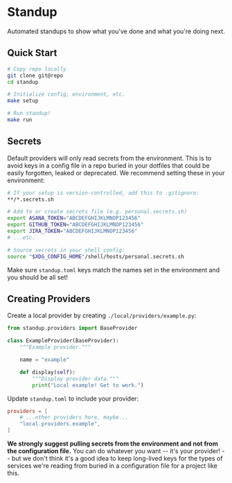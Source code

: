 # Standup

Automated standups to show what you've done and what you're doing next.

## Quick Start

```bash
# Copy repo locally
git clone git@repo
cd standup

# Initialize config, environment, etc.
make setup

# Run standup!
make run
```

## Secrets

Default providers will only read secrets from the environment. This is to avoid keys in a config file in a repo buried in your dotfiles that could be easily forgotten, leaked or deprecated. We recommend setting these in your environment:

```bash
# If your setup is version-controlled, add this to .gitignore:
**/*.secrets.sh

# Add to or create secrets file (e.g. personal.secrets.sh)
export ASANA_TOKEN="ABCDEFGHIJKLMNOP123456"
export GITHUB_TOKEN="ABCDEFGHIJKLMNOP123456"
export JIRA_TOKEN="ABCDEFGHIJKLMNOP123456"
# ...etc.

# Source secrets in your shell config:
source "$XDG_CONFIG_HOME"/shell/hosts/personal.secrets.sh
```

Make sure `standup.toml` keys match the names set in the environment and you should be all set!

## Creating Providers

Create a local provider by creating `./local/providers/example.py`:

```python
from standup.providers import BaseProvider

class ExampleProvider(BaseProvider):
    """Example provider."""

    name = "example"

    def display(self):
        """Display provider data."""
        print("Local example! Get to work.")
```

Update `standup.toml` to include your provider:

```toml
providers = [
    # ...other providers here, maybe...
    "local.providers.example",
]
```

**We strongly suggest pulling secrets from the environment and not from the configuration file.** You can do whatever you want -- it's your provider! -- but we don't think it's a good idea to keep long-lived keys for the types of services we're reading from buried in a configuration file for a project like this.
